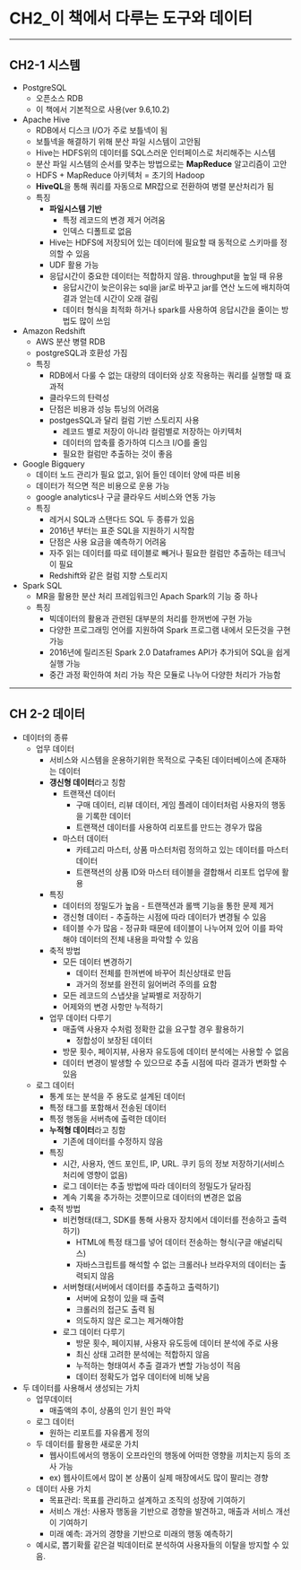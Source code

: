 # CH2_이 책에서 다루는 도구와 데이터

---

## CH2-1 시스템
- PostgreSQL
  - 오픈소스 RDB
  - 이 책에서 기본적으로 사용(ver 9.6,10.2)
- Apache Hive
  - RDB에서 디스크 I/O가 주로 보틀넥이 됨
  - 보틀넥을 해결하기 위해 분산 파일 시스템이 고안됨
  - Hive는 HDFS위의 데이터를 SQL스러운 인터페이스로 처리해주는 시스템
  - 분산 파일 시스템의 순서를 맞추는 방법으로는 **MapReduce** 알고리즘이 고안
  - HDFS + MapReduce 아키텍처 = 초기의 Hadoop
  - **HiveQL**을 통해 쿼리를 자동으로 MR잡으로 전환하여 병렬 분산처리가 됨
  - 특징
    - **파일시스템 기반**
      - 특정 레코드의 변경 제거 어려움
      - 인덱스 디폴트로 없음
    - Hive는 HDFS에 저장되어 있는 데이터에 필요할 때 동적으로 스키마를 정의할 수 있음
    - UDF 활용 가능
    - 응답시간이 중요한 데이터는 적합하지 않음. throughput을 높일 때 유용
      - 응답시간이 늦은이유는 sql을 jar로 바꾸고 jar를 연산 노드에 배치하여 결과 얻는데 시간이 오래 걸림
      - 데이터 형식을 최적화 하거나 spark를 사용하여 응답시간을 줄이는 방법도 많이 쓰임
- Amazon Redshift
  - AWS 분산 병렬 RDB
  - postgreSQL과 호환성 가짐
  - 특징
    - RDB에서 다룰 수 없는 대량의 데이터와 상호 작용하는 쿼리를 실행할 때 효과적
    - 클라우드의 탄력성
    - 단점은 비용과 성능 튜닝의 어려움
    - postgesSQL과 달리 컬럼 기반 스토리지 사용
      - 레코드 별로 저장이 아니라 컬럼별로 저장하는 아키텍처
      - 데이터의 압축률 증가하여 디스크 I/O를 줄임
      - 필요한 컬럼만 추출하는 것이 좋음
- Google Bigquery 
  - 데이터 노드 관리가 필요 없고, 읽어 들인 데이터 양에 따른 비용
  - 데이터가 적으면 적은 비용으로 운용 가능
  - google analytics나 구글 클라우드 서비스와 연동 가능
  - 특징
    - 레거시 SQL과 스탠다드 SQL 두 종류가 있음
    - 2016년 부터는 표준 SQL을 지원하기 시작함
    - 단점은 사용 요금을 예측하기 어려움
    - 자주 읽는 데이터를 따로 테이블로 빼거나 필요한 컬럼만 추출하는 테크닉이 필요
    - Redshift와 같은 컬럼 지향 스토리지
- Spark SQL
  - MR을 활용한 분산 처리 프레임워크인 Apach Spark의 기능 중 하나
  - 특징
    - 빅데이터의 활용과 관련된 대부분의 처리를 한꺼번에 구현 가능
    - 다양한 프로그래밍 언어를 지원하여 Spark 프로그램 내에서 모든것을 구현 가능
    - 2016년에 릴리즈된 Spark 2.0 Dataframes API가 추가되어 SQL을 쉽게 실행 가능
    - 중간 과정 확인하여 처리 가능 작은 모듈로 나누어 다양한 처리가 가능함

---

## CH 2-2 데이터
- 데이터의 종류
  - 업무 데이터
    - 서비스와 시스템을 운용하기위한 목적으로 구축된 데이터베이스에 존재하는 데이터
    - **갱신형 데이터**라고 칭함
      - 트랜잭션 데이터
        - 구매 데이터, 리뷰 데이터, 게임 플레이 데이터처럼 사용자의 행동을 기록한 데이터
        - 트랜잭션 데이터를 사용하여 리포트를 만드는 경우가 많음
      - 마스터 데이터
        - 카테고리 마스터, 상품 마스터처럼 정의하고 있는 데이터를 마스터 데이터
        - 트랜잭션의 상품 ID와 마스터 테이블을 결합해서 리포트 업무에 활용
    - 특징
      - 데이터의 정밀도가 높음 - 트랜잭션과 롤백 기능을 통한 문제 제거
      - 갱신형 데이터 - 추출하는 시점에 따라 데이터가 변경될 수 있음
      - 테이블 수가 많음 - 정규화 때문에 테이블이 나누어져 있어 이를 파악 해야 데이터의 전체 내용을 파악할 수 있음
    - 축적 방법
      - 모든 데이터 변경하기
        - 데이터 전체를 한꺼번에 바꾸어 최신상태로 만듬
        - 과거의 정보를 완전히 잃어버려 주의를 요함
      - 모든 레코드의 스냅샷을 날짜별로 저장하기
      - 어제와의 변경 사항만 누적하기
    - 업무 데이터 다루기
      - 매출액 사용자 수처럼 정확한 값을 요구할 경우 활용하기
        - 정합성이 보장된 데이터
      - 방문 횟수, 페이지뷰, 사용자 유도등에 데이터 분석에는 사용할 수 없음
      - 데이터 변경이 발생할 수 있으므로 추출 시점에 따라 결과가 변화할 수 있음
  - 로그 데이터
    - 통계 또는 분석을 주 용도로 설계된 데이터
    - 특정 태그를 포함해서 전송된 데이터
    - 특정 행동을 서버측에 출력한 데이터
    - **누적형 데이터**라고 칭함
      - 기존에 데이터를 수정하지 않음
    - 특징
      - 시간, 사용자, 엔드 포인트, IP, URL. 쿠키 등의 정보 저장하기(서비스 처리에 영향이 없음)
      - 로그 데이터는 추출 방법에 따라 데이터의 정밀도가 달라짐
      - 계속 기록을 추가하는 것뿐이므로 데이터의 변경은 없음
    - 축적 방법
      - 비컨형태(태그, SDK를 통해 사용자 장치에서 데이터를 전송하고 출력하기)
        - HTML에 특정 태그를 넣어 데이터 전송하는 형식(구글 애널리틱스)
        - 자바스크립트를 해석할 수 없는 크롤러나 브라우저의 데이터는 출력되지 않음
      - 서버형태(서버에서 데이터를 추출하고 출력하기)
        - 서버에 요청이 있을 때 출력
        - 크롤러의 접근도 출력 됨
        - 의도하지 않은 로그는 제거해야함
      - 로그 데이터 다루기 
        - 방문 횟수, 페이지뷰, 사용자 유도등에 데이터 분석에 주로 사용
        - 최신 상태 고려한 분석에는 적합하지 않음
        - 누적하는 형태여서 추출 결과가 변할 가능성이 적음
        - 데이터 정확도가 업우 데이터에 비해 낮음
- 두 데이터를 사용해서 생성되는 가치
  - 업무데이터
    - 매출액의 추이, 상품의 인기 원인 파악
  - 로그 데이터
    - 원하는 리포트를 자유롭게 정의
  - 두 데이터를 활용한 새로운 가치
    - 웹사이트에서의 행동이 오프라인의 행동에 어떠한 영향을 끼치는지 등의 조사 가능
    - ex) 웹사이트에서 많이 본 상품이 실제 매장에서도 많이 팔리는 경향
  - 데이터 사용 가치
    - 목표관리: 목표를 관리하고 설계하고 조직의 성장에 기여하기
    - 서비스 개선: 사용자 행동을 기반으로 경향을 발견하고, 매출과 서비스 개선이 기여하기
    - 미래 예측: 과거의 경향을 기반으로 미래의 행동 예측하기
  - 예시로, 뽑기확률 같은걸 빅데이터로 분석하여 사용자들의 이탈을 방지할 수 있음.